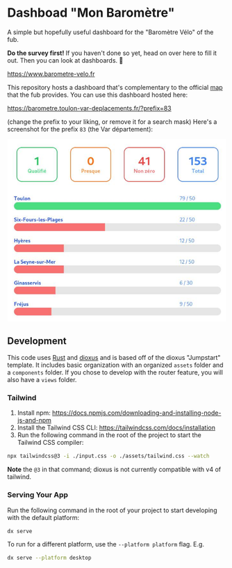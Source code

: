 # Dashboad "Mon Baromètre"

A simple but hopefully useful dashboard for the "Baromètre Vélo" of the fub.

**Do the survey first!**
If you haven't done so yet, head on over here to fill it out.
Then you can look at dashboards. 🙂

https://www.barometre-velo.fr

This repository hosts a dashboard that's complementary to the official [map][map] that the fub provides.
You can use this dashboard hosted here:

https://barometre.toulon-var-deplacements.fr/?prefix=83

(change the prefix to your liking, or remove it for a search mask)
Here's a screenshot for the prefix `83` (the Var département):

![screenshot.jpg](doc/screenshot.jpg)

[map]:https://www.barometre-velo.fr/dashboard.php



## Development

This code uses [Rust][rust] and [dioxus][dioxus] and is based off of the dioxus "Jumpstart" template.
It includes basic organization with an organized `assets` folder and a `components` folder.
If you chose to develop with the router feature, you will also have a `views` folder.

[rust]: https://www.rust-lang.org/
[dioxus]: https://dioxuslabs.com/

### Tailwind
1. Install npm: https://docs.npmjs.com/downloading-and-installing-node-js-and-npm
2. Install the Tailwind CSS CLI: https://tailwindcss.com/docs/installation
3. Run the following command in the root of the project to start the Tailwind CSS compiler:

```bash
npx tailwindcss@3 -i ./input.css -o ./assets/tailwind.css --watch
```

**Note** the `@3` in that command; dioxus is not currently compatible with v4 of tailwind.

### Serving Your App

Run the following command in the root of your project to start developing with the default platform:

```bash
dx serve
```

To run for a different platform, use the `--platform platform` flag. E.g.
```bash
dx serve --platform desktop
```
